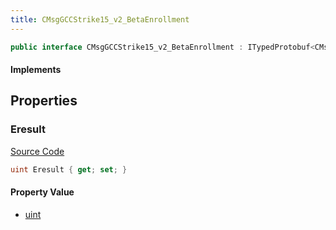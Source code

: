 ```yaml
---
title: CMsgGCCStrike15_v2_BetaEnrollment
---
```


```csharp
public interface CMsgGCCStrike15_v2_BetaEnrollment : ITypedProtobuf<CMsgGCCStrike15_v2_BetaEnrollment>, INativeHandle
```

#### Implements

## Properties

### Eresult

[Source Code](https://github.com/swiftly-solution/swiftlys2/blob/main/managed/src/SwiftlyS2.Generated/Protobufs/Interfaces/CMsgGCCStrike15_v2_BetaEnrollment.cs#L13)

```csharp
uint Eresult { get; set; }
```

#### Property Value

- [uint](https://learn.microsoft.com/dotnet/api/system.uint32)

